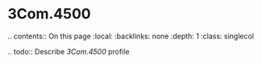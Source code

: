 

# 3Com.4500

.. contents:: On this page
    :local:
    :backlinks: none
    :depth: 1
    :class: singlecol

.. todo::
    Describe *3Com.4500* profile

